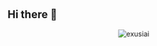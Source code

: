 ## Hi there 👋
<div align=center>
  <img src="https://count.getloli.com/@exusiai" alt="exusiai" />
</div>
